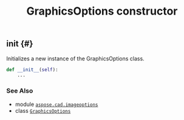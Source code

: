 ﻿---
title: GraphicsOptions constructor
second_title: Aspose.CAD for Python via .NET API References
description: 
type: docs
weight: 10
url: /aspose.cad.imageoptions/graphicsoptions/__init__/
is_root: false
---

## __init__ {#}

Initializes a new instance of the GraphicsOptions class.



```python
def __init__(self):
    ...
```





### See Also
* module [`aspose.cad.imageoptions`](../../)
* class [`GraphicsOptions`](/cad/python-net/aspose.cad.imageoptions/graphicsoptions)
